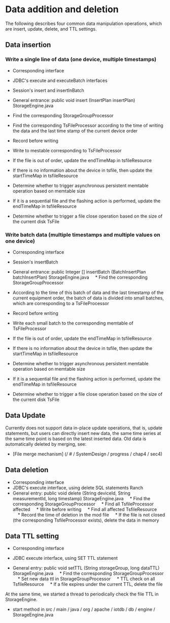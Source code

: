 <!--

    Licensed to the Apache Software Foundation (ASF) under one
    or more contributor license agreements. See the NOTICE file
    distributed with this work for additional information
    regarding copyright ownership. The ASF licenses this file
    to you under the Apache License, Version 2.0 (the
    "License"); you may not use this file except in compliance
    with the License. You may obtain a copy of the License at

        http://www.apache.org/licenses/LICENSE-2.0

    Unless required by applicable law or agreed to in writing,
    software distributed under the License is distributed on an
    "AS IS" BASIS, WITHOUT WARRANTIES OR CONDITIONS OF ANY
    KIND, either express or implied. See the License for the
    specific language governing permissions and limitations
    under the License.

-->

# Data addition and deletion

The following describes four common data manipulation operations, which are insert, update, delete, and TTL settings.

## Data insertion

### Write a single line of data (one device, multiple timestamps)

* Corresponding interface
* JDBC's execute and executeBatch interfaces
* Session's insert and insertInBatch

* General entrance: public void insert (InsertPlan insertPlan) StorageEngine.java
* Find the corresponding StorageGroupProcessor
* Find the corresponding TsFileProcessor according to the time of writing the data and the last time stamp of the current device order
* Record before writing
* Write to mestable corresponding to TsFileProcessor
* If the file is out of order, update the endTimeMap in tsfileResource
* If there is no information about the device in tsfile, then update the startTimeMap in tsfileResource
* Determine whether to trigger asynchronous persistent memtable operation based on memtable size
* If it is a sequential file and the flashing action is performed, update the endTimeMap in tsfileResource
* Determine whether to trigger a file close operation based on the size of the current disk TsFile

### Write batch data (multiple timestamps and multiple values ​​on one device)

* Corresponding interface
* Session's insertBatch

* General entrance: public Integer [] insertBatch (BatchInsertPlan batchInsertPlan) StorageEngine.java
    * Find the corresponding StorageGroupProcessor
* According to the time of this batch of data and the last timestamp of the current equipment order, the batch of data is divided into small batches, which are corresponding to a TsFileProcessor
* Record before writing
* Write each small batch to the corresponding memtable of TsFileProcessor
* If the file is out of order, update the endTimeMap in tsfileResource
* If there is no information about the device in tsfile, then update the startTimeMap in tsfileResource
* Determine whether to trigger asynchronous persistent memtable operation based on memtable size
* If it is a sequential file and the flashing action is performed, update the endTimeMap in tsfileResource
* Determine whether to trigger a file close operation based on the size of the current disk TsFile


## Data Update

Currently does not support data in-place update operations, that is, update statements, but users can directly insert new data, the same time series at the same time point is based on the latest inserted data.
Old data is automatically deleted by merging, see:

* [File merge mechanism] (/ # / SystemDesign / progress / chap4 / sec4)

## Data deletion

* Corresponding interface
* JDBC's execute interface, using delete SQL statements
Ranch
* General entry: public void delete (String deviceId, String measurementId, long timestamp) StorageEngine.java
    * Find the corresponding StorageGroupProcessor
    * Find all TsfileProcessor affected
    * Write before writing
    * Find all affected TsfileResource
    * Record the time of deletion in the mod file
    * If the file is not closed (the corresponding TsfileProcessor exists), delete the data in memory


## Data TTL setting

* Corresponding interface
* JDBC execute interface, using SET TTL statement

* General entry: public void setTTL (String storageGroup, long dataTTL) StorageEngine.java
    * Find the corresponding StorageGroupProcessor
    * Set new data ttl in StorageGroupProcessor
    * TTL check on all TsfileResource
    * If a file expires under the current TTL, delete the file

At the same time, we started a thread to periodically check the file TTL in StorageEngine.

* start method in src / main / java / org / apache / iotdb / db / engine / StorageEngine.java
